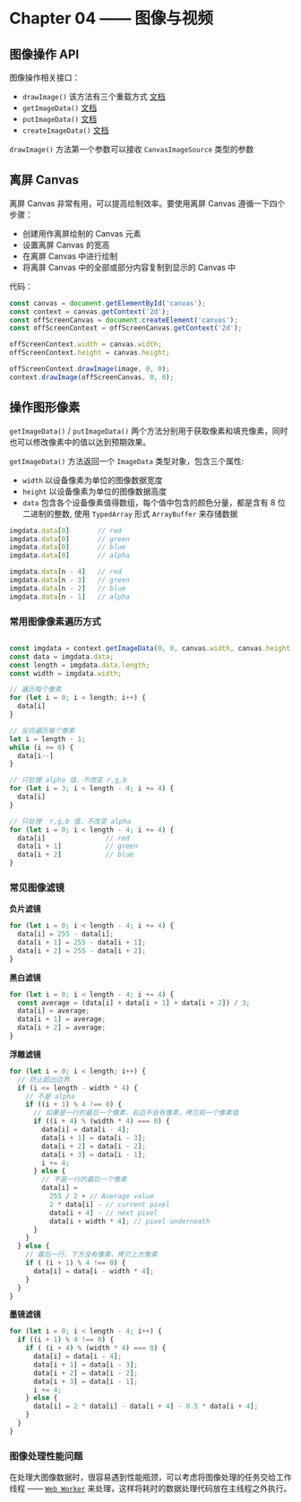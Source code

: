 # Chapter 04 —— 图像与视频


## 图像操作 API 

图像操作相关接口：

- `drawImage()` 该方法有三个重载方式 [文档](https://developer.mozilla.org/zh-CN/docs/Web/API/CanvasRenderingContext2D/drawImage)
- `getImageData()` [文档](https://developer.mozilla.org/zh-CN/docs/Web/API/CanvasRenderingContext2D/getImageData)
- `putImageData()` [文档](https://developer.mozilla.org/zh-CN/docs/Web/API/CanvasRenderingContext2D/putImageData)
- `createImageData()` [文档](https://developer.mozilla.org/zh-CN/docs/Web/API/CanvasRenderingContext2D/createImageData)

`drawImage()` 方法第一个参数可以接收 `CanvasImageSource` 类型的参数


## 离屏 Canvas

离屏 Canvas 非常有用，可以提高绘制效率。要使用离屏 Canvas 遵循一下四个步骤：

- 创建用作离屏绘制的 Canvas 元素
- 设置离屏 Canvas 的宽高
- 在离屏 Canvas 中进行绘制
- 将离屏 Canvas 中的全部或部分内容复制到显示的 Canvas 中

代码：

``` js
const canvas = document.getElementById('canvas');
const context = canvas.getContext('2d');
const offScreenCanvas = document.createElement('canvas');
const offScreenContext = offScreenCanvas.getContext('2d');

offScreenContext.width = canvas.width;
offScreenContext.height = canvas.height;

offScreenContext.drawImage(image, 0, 0);
context.drawImage(offScreenCanvas, 0, 0);
```


## 操作图形像素

 `getImageData()` / `putImageData()`  两个方法分别用于获取像素和填充像素，同时也可以修改像素中的值以达到预期效果。

 `getImageData()` 方法返回一个 `ImageData` 类型对象，包含三个属性:
 
 - `width` 以设备像素为单位的图像数据宽度
 - `height` 以设备像素为单位的图像数据高度
 - `data` 包含各个设备像素值得数组，每个值中包含的颜色分量，都是含有 8 位二进制的整数, 使用 `TypedArray` 形式 `ArrayBuffer` 来存储数据


``` js
imgdata.data[0]       // red
imgdata.data[0]       // green
imgdata.data[0]       // blue
imgdata.data[0]       // alpha

imgdata.data[n - 4]   // red
imgdata.data[n - 3]   // green
imgdata.data[n - 2]   // blue
imgdata.data[n - 1]   // alpha
```
 
### 常用图像像素遍历方式

``` js

const imgdata = context.getImageData(0, 0, canvas.width, canvas.height);
const data = imgdata.data;
const length = imgdata.data.length;
const width = imgdata.width;

// 遍历每个像素
for (let i = 0; i < length; i++) {
  data[i]
}

// 反向遍历每个像素
let i = length - 1;
while (i >= 0) {
  data[i--]
}

// 只处理 alpha 值，不改变 r,g,b
for (let i = 3; i < length - 4; i += 4) {
  data[i]
}

// 只处理  r,g,b 值，不改变 alpha
for (let i = 0; i < length - 4; i += 4) {
  data[i]               // red
  data[i + 1]           // green
  data[i + 2]           // blue
}

```

### 常见图像滤镜

**负片滤镜**

``` js
for (let i = 0; i < length - 4; i += 4) {
  data[i] = 255 - data[i];
  data[i + 1] = 255 - data[i + 1];
  data[i + 2] = 255 - data[i + 2];
}
```

**黑白滤镜**

``` js
for (let i = 0; i < length - 4; i += 4) {
  const average = (data[i] + data[i + 1] + data[i + 2]) / 3;
  data[i] = average;
  data[i + 1] = average;
  data[i + 2] = average;
}
```

**浮雕滤镜**

``` js
for (let i = 0; i < length; i++) {
  // 防止超出边界
  if (i <= length - width * 4) {
    // 不是 alpha
    if ((i + 1) % 4 !== 0) {
      // 如果是一行的最后一个像素，右边不会有像素，拷贝前一个像素值
      if ((i + 4) % (width * 4) === 0) {
        data[i] = data[i - 4];
        data[i + 1] = data[i - 3];
        data[i + 2] = data[i - 2];
        data[i + 3] = data[i - 1];
        i += 4;
      } else {
        // 不是一行的最后一个像素
        data[i] =
          255 / 2 + // Average value
          2 * data[i] - // current pixel
          data[i + 4] - // next pixel
          data[i + width * 4]; // pixel underneath
      }
    }
  } else { 
    // 最后一行，下方没有像素，拷贝上方像素
    if ( (i + 1) % 4 !== 0) {
      data[i] = data[i - width * 4];
    }
  }
}
```

**墨镜滤镜**

``` js 
for (let i = 0; i < length - 4; i++) {
  if ((i + 1) % 4 !== 0) {
    if ( (i + 4) % (width * 4) === 0) {
      data[i] = data[i - 4];
      data[i + 1] = data[i - 3];
      data[i + 2] = data[i - 2];
      data[i + 3] = data[i - 1];
      i += 4;
    } else {
      data[i] = 2 * data[i] - data[i + 4] - 0.5 * data[i + 4];
    }
  }
}
```

### 图像处理性能问题

在处理大图像数据时，很容易遇到性能瓶颈，可以考虑将图像处理的任务交给工作线程 —— [`Web Worker`](https://developer.mozilla.org/zh-CN/docs/Web/API/Web_Workers_API) 来处理，这样将耗时的数据处理代码放在主线程之外执行。


